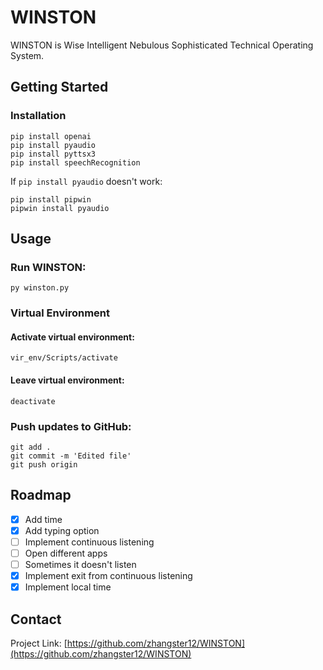 # WINSTON
WINSTON is Wise Intelligent Nebulous Sophisticated Technical Operating System.

## Getting Started

### Installation
```
pip install openai
pip install pyaudio
pip install pyttsx3
pip install speechRecognition
```

If `pip install pyaudio` doesn't work:
```
pip install pipwin
pipwin install pyaudio
```

## Usage
### Run WINSTON:
```
py winston.py
```

### Virtual Environment
#### Activate virtual environment:
```
vir_env/Scripts/activate
```

#### Leave virtual environment:
```
deactivate
```

### Push updates to GitHub:
```
git add .
git commit -m 'Edited file'
git push origin
```

## Roadmap
- [X] Add time
- [X] Add typing option
- [ ] Implement continuous listening
- [ ] Open different apps
- [ ] Sometimes it doesn't listen
- [X] Implement exit from continuous listening
- [X] Implement local time

## Contact
Project Link: [https://github.com/zhangster12/WINSTON](https://github.com/zhangster12/WINSTON)